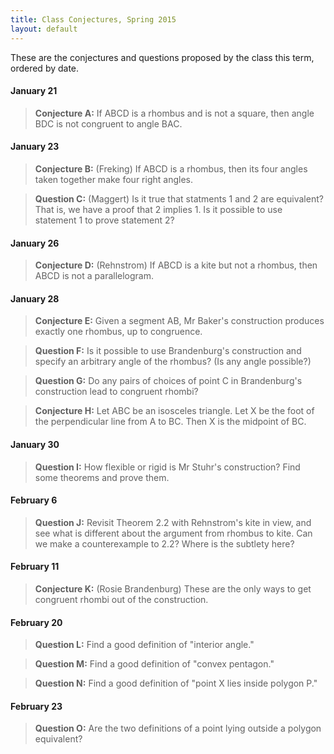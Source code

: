 ```yaml
---
title: Class Conjectures, Spring 2015
layout: default
---
```


These are the conjectures and questions proposed by the class this term,
ordered by date.

#### January 21

> **Conjecture A:** If ABCD is a rhombus and is not a square, then angle BDC is not
> congruent to angle BAC.

#### January 23

> **Conjecture B:** (Freking) If ABCD is a rhombus, then its four angles taken
> together make four right angles.

> **Question C:** (Maggert) Is it true that statments 1 and 2 are equivalent? That is,
> we have a proof that 2 implies 1. Is it possible to use statement 1 to prove statement 2?

#### January 26

> **Conjecture D:** (Rehnstrom) If ABCD is a kite but not a rhombus, then ABCD is
> not a parallelogram.

#### January 28

> **Conjecture E:** Given a segment AB, Mr Baker's construction produces
> exactly one rhombus, up to congruence.

> **Question F:** Is it possible to use Brandenburg's construction and specify
> an arbitrary angle of the rhombus? (Is any angle possible?)

> **Question G:** Do any pairs of choices of point C in Brandenburg's
> construction lead to congruent rhombi?

> **Conjecture H:** Let ABC be an isosceles triangle. Let X be the foot of the
> perpendicular line from A to BC. Then X is the midpoint of BC.

#### January 30

> **Question I:** How flexible or rigid is Mr Stuhr's construction? Find some
> theorems and prove them.

#### February 6

> **Question J:** Revisit Theorem 2.2 with Rehnstrom's kite in view, and see
> what is different about the argument from rhombus to kite. Can we make a
> counterexample to 2.2? Where is the subtlety here?

#### February 11

> **Conjecture K:** (Rosie Brandenburg) These are the only ways to get
>congruent rhombi out of the construction.

#### February 20

> **Question L:** Find a good definition of "interior angle."

> **Question M:** Find a good definition of "convex pentagon."

> **Question N:** Find a good definition of "point X lies inside polygon P."


#### February 23

> **Question O:** Are the two definitions of a point lying outside a polygon equivalent?

